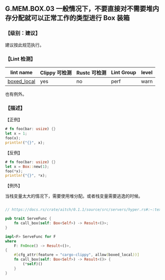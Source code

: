 ## G.MEM.BOX.03  一般情况下，不要直接对不需要堆内存分配就可以正常工作的类型进行 Box 装箱

### 【级别：建议】

建议按此规范执行。

### 【Lint 检测】

| lint name | Clippy 可检测 | Rustc 可检测 | Lint Group | level |
| ------ | ---- | --------- | ------ | ------ | 
| [boxed_local ](https://rust-lang.github.io/rust-clippy/master/#boxed_local ) | yes| no | perf | warn |

也有例外。

### 【描述】


【正例】

```rust
# fn foo(bar: usize) {}
let x = 1;
foo(x);
println!("{}", x);
```

【反例】

```rust
# fn foo(bar: usize) {}
let x = Box::new(1);
foo(*x);
println!("{}", *x);
```

【例外】

当栈变量太大的情况下，需要使用堆分配。或者栈变量需要逃逸的时候。

```rust

// https://docs.rs/crate/aitch/0.1.1/source/src/servers/hyper.rs#:~:text=clippy%3a%3aboxed_local

pub trait ServeFunc {
    fn call_box(self: Box<Self>) -> Result<()>;
}

impl<F> ServeFunc for F
where
    F: FnOnce() -> Result<()>,
{
    #[cfg_attr(feature = "cargo-clippy", allow(boxed_local))]
    fn call_box(self: Box<Self>) -> Result<()> {
        (*self)()
    }
}
```

